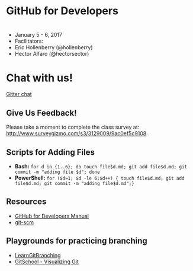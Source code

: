 # GitHub for Developers
#

- January 5 - 6, 2017
- Facilitators:
 - Eric Hollenberry (@hollenberry)
 - Hector Alfaro (@hectorsector)

# Chat with us!

[Gitter chat](https://gitter.im/developers-jan-2017/Lobby?utm_source=share-link&utm_medium=link&utm_campaign=share-link)

## Give Us Feedback!

Please take a moment to complete the class survey at: http://www.surveygizmo.com/s3/3129009/9ac0ef5c9108.

## Scripts for Adding Files

- **Bash:** `for d in {1..6}; do touch file$d.md; git add file$d.md; git commit -m "adding file $d"; done`
- **PowerShell:** `for ($d=1; $d -le 6;$d++) { touch file$d.md; git add file$d.md; git commit -m "adding file$d.md";}`

## Resources

- [GitHub for Developers Manual](manual/github-for-developers-student-manual.pdf)
- [git-scm](https://git-scm.com)

## Playgrounds for practicing branching
- [LearnGitBranching](http://learngitbranching.js.org/?NODEMO)
- [GitSchool - Visualizing Git](http://git-school.github.io/visualizing-git/)
